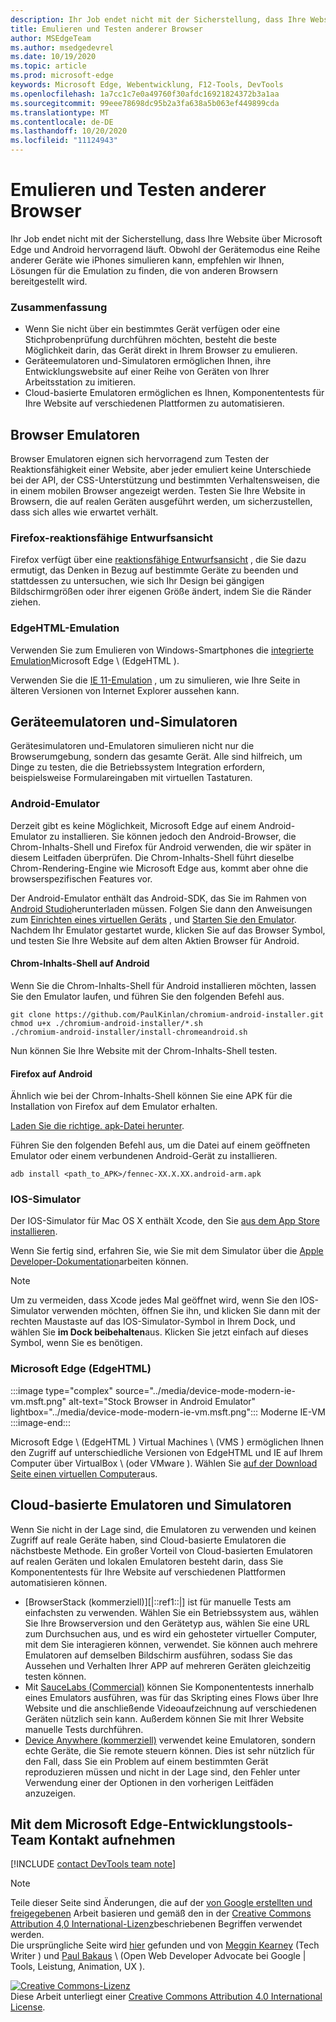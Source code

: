 ```yaml
---
description: Ihr Job endet nicht mit der Sicherstellung, dass Ihre Website über Microsoft Edge und Android hervorragend läuft.  Obwohl der Gerätemodus eine Reihe anderer Geräte wie iPhones simulieren kann, empfehlen wir Ihnen, Lösungen für die Emulation zu finden, die von anderen Browsern bereitgestellt wird.
title: Emulieren und Testen anderer Browser
author: MSEdgeTeam
ms.author: msedgedevrel
ms.date: 10/19/2020
ms.topic: article
ms.prod: microsoft-edge
keywords: Microsoft Edge, Webentwicklung, F12-Tools, DevTools
ms.openlocfilehash: 1a7cc1c7e0a49760f30afdc16921824372b3a1aa
ms.sourcegitcommit: 99eee78698dc95b2a3fa638a5b063ef449899cda
ms.translationtype: MT
ms.contentlocale: de-DE
ms.lasthandoff: 10/20/2020
ms.locfileid: "11124943"
---
```

<!-- Copyright Meggin Kearney and Paul Bakaus

   Licensed under the Apache License, Version 2.0 (the "License");
   you may not use this file except in compliance with the License.
   You may obtain a copy of the License at

       https://www.apache.org/licenses/LICENSE-2.0

   Unless required by applicable law or agreed to in writing, software
   distributed under the License is distributed on an "AS IS" BASIS,
   WITHOUT WARRANTIES OR CONDITIONS OF ANY KIND, either express or implied.
   See the License for the specific language governing permissions and
   limitations under the License.  -->

# Emulieren und Testen anderer Browser  

Ihr Job endet nicht mit der Sicherstellung, dass Ihre Website über Microsoft Edge und Android hervorragend läuft.  Obwohl der Gerätemodus eine Reihe anderer Geräte wie iPhones simulieren kann, empfehlen wir Ihnen, Lösungen für die Emulation zu finden, die von anderen Browsern bereitgestellt wird.  

### Zusammenfassung  

*   Wenn Sie nicht über ein bestimmtes Gerät verfügen oder eine Stichprobenprüfung durchführen möchten, besteht die beste Möglichkeit darin, das Gerät direkt in Ihrem Browser zu emulieren.  
*   Geräteemulatoren und-Simulatoren ermöglichen Ihnen, ihre Entwicklungswebsite auf einer Reihe von Geräten von Ihrer Arbeitsstation zu imitieren.  
*   Cloud-basierte Emulatoren ermöglichen es Ihnen, Komponententests für Ihre Website auf verschiedenen Plattformen zu automatisieren.  

## Browser Emulatoren  

Browser Emulatoren eignen sich hervorragend zum Testen der Reaktionsfähigkeit einer Website, aber jeder emuliert keine Unterschiede bei der API, der CSS-Unterstützung und bestimmten Verhaltensweisen, die in einem mobilen Browser angezeigt werden.  Testen Sie Ihre Website in Browsern, die auf realen Geräten ausgeführt werden, um sicherzustellen, dass sich alles wie erwartet verhält.  

### Firefox-reaktionsfähige Entwurfsansicht  

Firefox verfügt über eine [reaktionsfähige Entwurfsansicht][MDNResponsiveDesignMode] , die Sie dazu ermutigt, das Denken in Bezug auf bestimmte Geräte zu beenden und stattdessen zu untersuchen, wie sich Ihr Design bei gängigen Bildschirmgrößen oder ihrer eigenen Größe ändert, indem Sie die Ränder ziehen.  

### EdgeHTML-Emulation  

Verwenden Sie zum Emulieren von Windows-Smartphones die [integrierte Emulation][DevToolsEdgeHtmlEmulation]Microsoft Edge \ (EdgeHTML \).  

Verwenden Sie die [IE 11-Emulation][Ie11DevToolsEmulation] , um zu simulieren, wie Ihre Seite in älteren Versionen von Internet Explorer aussehen kann.  

## Geräteemulatoren und-Simulatoren  

Gerätesimulatoren und-Emulatoren simulieren nicht nur die Browserumgebung, sondern das gesamte Gerät.  Alle sind hilfreich, um Dinge zu testen, die die Betriebssystem Integration erfordern, beispielsweise Formulareingaben mit virtuellen Tastaturen.  

### Android-Emulator  

<!--  
:::image type="complex" source="../media/device-mode-android-emulator-stock-browser.msft.png" alt-text="Stock Browser in Android Emulator" lightbox="../media/device-mode-android-emulator-stock-browser.msft.png":::
   Stock Browser in Android Emulator  
:::image-end:::  
-->  

Derzeit gibt es keine Möglichkeit, Microsoft Edge auf einem Android-Emulator zu installieren.  Sie können jedoch den Android-Browser, die Chrom-Inhalts-Shell und Firefox für Android verwenden, die wir später in diesem Leitfaden überprüfen.  Die Chrom-Inhalts-Shell führt dieselbe Chrom-Rendering-Engine wie Microsoft Edge aus, kommt aber ohne die browserspezifischen Features vor.  

Der Android-Emulator enthält das Android-SDK, das Sie im Rahmen von [Android Studio][AndroidStudioDownload]herunterladen müssen.  Folgen Sie dann den Anweisungen zum [Einrichten eines virtuellen Geräts][AndroidStudioCreateManageVirtualDevices] , und [Starten Sie den Emulator][AndroidStudioRunAppsAndroidEmulator].  
Nachdem Ihr Emulator gestartet wurde, klicken Sie auf das Browser Symbol, und testen Sie Ihre Website auf dem alten Aktien Browser für Android.  

#### Chrom-Inhalts-Shell auf Android  

<!--  
:::image type="complex" source="../media/device-mode-android-avd-contentshell.msft.png" alt-text="Stock Browser in Android Emulator" lightbox="../media/device-mode-android-avd-contentshell.msft.png":::
   Android Emulator Content Shell  
:::image-end:::  
-->  

Wenn Sie die Chrom-Inhalts-Shell für Android installieren möchten, lassen Sie den Emulator laufen, und führen Sie den folgenden Befehl aus.  

```shell
git clone https://github.com/PaulKinlan/chromium-android-installer.git
chmod u+x ./chromium-android-installer/*.sh
./chromium-android-installer/install-chromeandroid.sh
```  

Nun können Sie Ihre Website mit der Chrom-Inhalts-Shell testen.  

#### Firefox auf Android  

<!--  
:::image type="complex" source="../media/device-mode-ff-on-android-emulator.msft.png" alt-text="Stock Browser in Android Emulator" lightbox="../media/device-mode-ff-on-android-emulator.msft.png":::
   Firefox Icon on Android Emulator  
:::image-end:::  
-->  

Ähnlich wie bei der Chrom-Inhalts-Shell können Sie eine APK für die Installation von Firefox auf dem Emulator erhalten.  

[Laden Sie die richtige. apk-Datei herunter][MozillaFirefoxDownload].  

Führen Sie den folgenden Befehl aus, um die Datei auf einem geöffneten Emulator oder einem verbundenen Android-Gerät zu installieren.  

```shell
adb install <path_to_APK>/fennec-XX.X.XX.android-arm.apk
```  

### IOS-Simulator  

Der IOS-Simulator für Mac OS X enthält Xcode, den Sie [aus dem App Store installieren][MacAppStoreXcode].  

Wenn Sie fertig sind, erfahren Sie, wie Sie mit dem Simulator über die [Apple Developer-Dokumentation][AppleSimulatorHelp]arbeiten können.  

> [!NOTE]
> Um zu vermeiden, dass Xcode jedes Mal geöffnet wird, wenn Sie den IOS-Simulator verwenden möchten, öffnen Sie ihn, und klicken Sie dann mit der rechten Maustaste auf das IOS-Simulator-Symbol in Ihrem Dock, und wählen Sie **im Dock beibehalten**aus.  Klicken Sie jetzt einfach auf dieses Symbol, wenn Sie es benötigen.  

###  Microsoft Edge (EdgeHTML)  

:::image type="complex" source="../media/device-mode-modern-ie-vm.msft.png" alt-text="Stock Browser in Android Emulator" lightbox="../media/device-mode-modern-ie-vm.msft.png":::
   Moderne IE-VM  
:::image-end:::  

Microsoft Edge \ (EdgeHTML \) Virtual Machines \ (VMS \) ermöglichen Ihnen den Zugriff auf unterschiedliche Versionen von EdgeHTML und IE auf Ihrem Computer über VirtualBox \ (oder VMware \).  Wählen Sie [auf der Download Seite einen virtuellen Computer][MicrosoftDeveloperEdgeVms]aus.  

## Cloud-basierte Emulatoren und Simulatoren  

Wenn Sie nicht in der Lage sind, die Emulatoren zu verwenden und keinen Zugriff auf reale Geräte haben, sind Cloud-basierte Emulatoren die nächstbeste Methode.  Ein großer Vorteil von Cloud-basierten Emulatoren auf realen Geräten und lokalen Emulatoren besteht darin, dass Sie Komponententests für Ihre Website auf verschiedenen Plattformen automatisieren können.  

*   [BrowserStack (kommerziell)][|::ref1::|] ist für manuelle Tests am einfachsten zu verwenden.  Wählen Sie ein Betriebssystem aus, wählen Sie Ihre Browserversion und den Gerätetyp aus, wählen Sie eine URL zum Durchsuchen aus, und es wird ein gehosteter virtueller Computer, mit dem Sie interagieren können, verwendet.  Sie können auch mehrere Emulatoren auf demselben Bildschirm ausführen, sodass Sie das Aussehen und Verhalten Ihrer APP auf mehreren Geräten gleichzeitig testen können.  
*   Mit [SauceLabs (Commercial)][SauceLabs] können Sie Komponententests innerhalb eines Emulators ausführen, was für das Skripting eines Flows über Ihre Website und die anschließende Videoaufzeichnung auf verschiedenen Geräten nützlich sein kann.  Außerdem können Sie mit Ihrer Website manuelle Tests durchführen.  
*   [Device Anywhere (kommerziell)][AppExperience] verwendet keine Emulatoren, sondern echte Geräte, die Sie remote steuern können.  Dies ist sehr nützlich für den Fall, dass Sie ein Problem auf einem bestimmten Gerät reproduzieren müssen und nicht in der Lage sind, den Fehler unter Verwendung einer der Optionen in den vorherigen Leitfäden anzuzeigen.  

## Mit dem Microsoft Edge-Entwicklungstools-Team Kontakt aufnehmen  

[!INCLUDE [contact DevTools team note](../includes/contact-devtools-team-note.md)]  

<!-- links -->  

[DevToolsEdgeHtmlEmulation]: /microsoft-edge/devtools-guide/emulation "DevTools (EdgeHTML)-Emulation | Microsoft docs"  

[Ie11DevToolsEmulation]: /previous-versions/windows/internet-explorer/ie-developer/samples/dn255001(v=vs.85) "Emulieren von Browsern, Bildschirmgrößen und GPS-Speicherorten | Microsoft docs"  

[MicrosoftDeveloperEdgeVms]: https://developer.microsoft.com/microsoft-edge/tools/vms "Herunterladen virtueller Computer"  

[AndroidStudioCreateManageVirtualDevices]: https://developer.android.com/tools/devices/managing-avds.html "Erstellen und Verwalten von virtuellen Geräten | Android-Entwickler"  
[AndroidStudioDownload]:  https://developer.android.com/sdk/installing/studio.html "Android Studio-und SDK-Tools herunterladen | Android-Entwickler"  
[AndroidStudioRunAppsAndroidEmulator]: https://developer.android.com/tools/devices/emulator.html "Ausführen von apps auf dem Android-Emulator | Android-Entwickler"  

[AppExperience]: https://www.sigos.com/app-experience/ "App-Erfahrung"  
[AppleSimulatorHelp]: https://help.apple.com/simulator/mac/current "Simulator-Hilfe-aktuell | Apple"  
[BrowserStack]: https://www.browserstack.com/automate "BrowserStack"  
[MacAppStoreXcode]: https://itunes.apple.com/app/xcode/id497799835 "Xcode im Mac App Store"  
[MDNResponsiveDesignMode]: https://developer.mozilla.org/docs/Tools/Responsive_Design_View "Reaktionsfähiger Entwurfsmodus | MDN"  
[MozillaFirefoxDownload]: https://www.mozilla.org/firefox/all/#product-android-beta "Herunterladen des Firefox-Browsers"  
[SauceLabs]: https://saucelabs.com "Sauce Labs"  

> [!NOTE]
> Teile dieser Seite sind Änderungen, die auf der [von Google erstellten und freigegebenen][GoogleSitePolicies] Arbeit basieren und gemäß den in der [Creative Commons Attribution 4,0 International-Lizenz][CCA4IL]beschriebenen Begriffen verwendet werden.  
> Die ursprüngliche Seite wird [hier](https://developers.google.com/web/tools/chrome-devtools/device-mode/testing-other-browsers) gefunden und von [Meggin Kearney][MegginKearney] (Tech Writer \) und [Paul Bakaus][PaulBakaus] \ (Open Web Developer Advocate bei Google | Tools, Leistung, Animation, UX \).  

[![Creative Commons-Lizenz][CCby4Image]][CCA4IL]  
Diese Arbeit unterliegt einer [Creative Commons Attribution 4.0 International License][CCA4IL].  

[CCA4IL]: https://creativecommons.org/licenses/by/4.0  
[CCby4Image]: https://i.creativecommons.org/l/by/4.0/88x31.png  
[GoogleSitePolicies]: https://developers.google.com/terms/site-policies  
[KayceBasques]: https://developers.google.com/web/resources/contributors/kaycebasques  
[MegginKearney]: https://developers.google.com/web/resources/contributors/megginkearney  
[PaulBakaus]: https://developers.google.com/web/resources/contributors/pbakaus  
